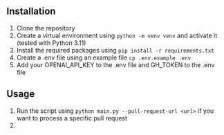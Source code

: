 ## Installation
1. Clone the repository
2. Create a virtual environment using ```python -m venv venv``` and activate it (tested with Python 3.11)
3. Install the required packages using ```pip install -r requirements.txt```
4. Create a .env file using an example file ```cp .env.example .env```
5. Add your OPENAI_API_KEY to the .env file and GH_TOKEN to the .env file


## Usage
1. Run the script using ```python main.py --pull-request-url <url>``` if you want to process a specific pull request
2. 